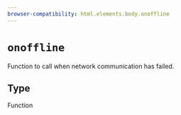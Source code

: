 ```yaml
---
browser-compatibility: html.elements.body.onoffline
---
```


# `onoffline`

Function to call when network communication has failed.

## Type

Function
